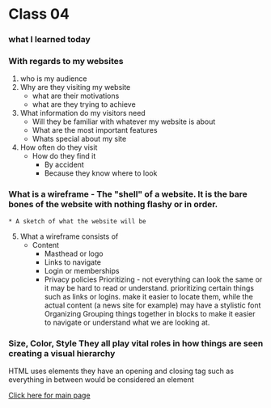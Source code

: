 
# Class 04 
### what I learned today 

### With regards to my websites
1. who is my audience 
2. Why are they visiting my website 
	* what are their motivations 
	* what are they trying to achieve
3. What information do my visitors need 
	* Will they be familiar with whatever my website is about 
	* What are the most important features 
	* Whats special about my site 
4. How often do they visit
	* How do they find it
		* By accident 
		* Because they know where to look

### What is a wireframe - The "shell" of a website. It is the bare bones of the website with nothing flashy or in order. 
	* A sketch of what the website will be
5. What a wireframe consists of
	* Content
		* Masthead or logo
		* Links to navigate
		* Login or memberships
		* Privacy policies 
Prioritizing - not everything can look the same or it may be hard to read or understand. prioritizing certain things such as links or logins.
make it easier to locate them, while the actual content (a news site for example) may have a stylistic font
Organizing Grouping things together in blocks to make it easier to navigate or understand what we are looking at. 
### Size, Color, Style They all play vital roles in how things are seen creating a visual hierarchy 

HTML uses elements they have an opening and closing tag such as <body> </body> everything in between would be considered an element

[Click here for main page](https://ochoaap.github.io/) 
